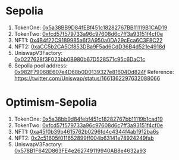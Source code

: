 # Sepolia

1. TokenOne: [0x5a38BB9D84fEBf451c18282767BB11119B1CAD19](https://sepolia.etherscan.io/address/0x5a38bb9d84febf451c18282767bb11119b1cad19#code)
2. TokenTwo: [0xfcd57f579733a96c97608d6c7ff3a93151f4cf0e](https://sepolia.etherscan.io/address/0xfcd57f579733a96c97608d6c7ff3a93151f4cf0e#code)
3. NFT1: [0x4B4f22C9189985a6f3A950a0DA29cEca6C3F8C22](https://sepolia.etherscan.io/address/0x4B4f22C9189985a6f3A950a0DA29cEca6C3F8C22)
4. NFT2: [0xaCC5b2CA5Cf853DBa9F5ad6CdD36B4d521e4918d](https://sepolia.etherscan.io/address/0xaCC5b2CA5Cf853DBa9F5ad6CdD36B4d521e4918d)
5. UniswapV3Factory: [0x0227628f3F023bb0B980b67D528571c95c6DaC1c](https://sepolia.etherscan.io/address/0x0227628f3F023bb0B980b67D528571c95c6DaC1c)    
6. Sepolia pool address: [0x982F79068E607e4D68b0D0139327e81604Dd824f](https://sepolia.etherscan.io/address0x982F79068E607e4D68b0D0139327e81604Dd824f/)
Reference: https://twitter.com/Uniswap/status/1661362297632088066

# Optimism-Sepolia

1. TokenOne: [0x5a38bb9d84febf451c18282767bb11119b1cad19](https://sepolia-optimism.etherscan.io/address/0x5a38bb9d84febf451c18282767bb11119b1cad19)
2. TokenTwo: [0xfcd57f579733a96c97608d6c7ff3a93151f4cf0e](https://sepolia-optimism.etherscan.io/address/0xfcd57f579733a96c97608d6c7ff3a93151f4cf0e)
3. NFT1: [0xa45f0b39b4615762b0296fd4c4344f4abf912ba6s](https://sepolia-optimism.etherscan.io/address/0xa45f0b39b4615762b0296fd4c4344f4abf912ba6)
4. NFT2: [0x2c51605f011652899ff004b63141e78924249fab](https://sepolia-optimism.etherscan.io/address/0x2c51605f011652899ff004b63141e78924249fab)
5. UniswapV3Factory: [0x578B1F642D863FE4e262749119940AB8e4632a93](https://sepolia-optimistic.etherscan.io/address/0x578B1F642D863FE4e262749119940AB8e4632a93#contracts)
